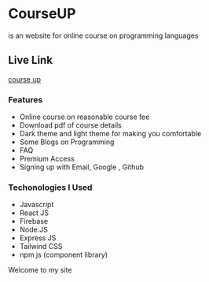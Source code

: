 # CourseUP 
is an website for online course on programming languages

## Live Link 
[course up]( https://courseup-88a46.web.app)

### Features
- Online course on reasonable course fee
- Download pdf of course details
- Dark theme and light theme for making you comfortable
- Some Blogs on Programming 
- FAQ
- Premium Access
- Signing up with Email, Google , Github


### Techonologies I Used

- Javascript
- React JS
- Firebase
- Node.JS
- Express JS
- Tailwind CSS
- npm js (component library)

Welcome to my site

